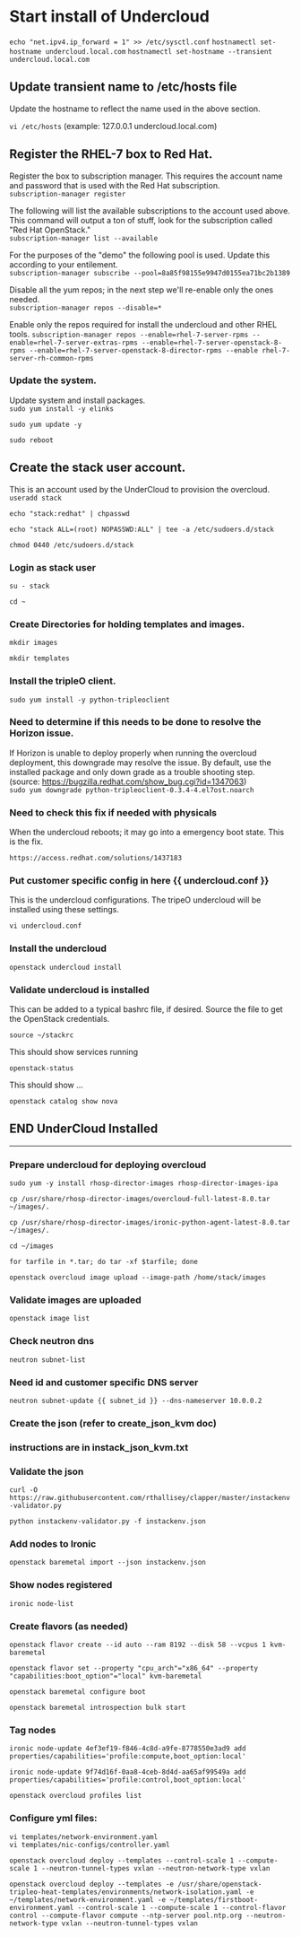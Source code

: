 # Start install of Undercloud

`echo "net.ipv4.ip_forward = 1" >> /etc/sysctl.conf`
`hostnamectl set-hostname undercloud.local.com`
`hostnamectl set-hostname --transient undercloud.local.com`

## Update transient name to /etc/hosts file

Update the hostname to reflect the name used in the above section.  

`vi /etc/hosts`  (example: 127.0.0.1 undercloud.local.com)

## Register the RHEL-7 box to Red Hat.

Register the box to subscription manager. This requires the account name and password that is used with the Red Hat subscription.  
`subscription-manager register`  

The following will list the available subscriptions to the account used above. This command will output a ton of stuff, look for the subscription called "Red Hat OpenStack."  
`subscription-manager list --available`

For the purposes of the "demo" the following pool is used. Update this according to your entilement.  
`subscription-manager subscribe --pool=8a85f98155e9947d0155ea71bc2b1389`  

Disable all the yum repos; in the next step we'll re-enable only the ones needed.  
`subscription-manager repos --disable=*`   

Enable only the repos required for install the undercloud and other RHEL tools.
`subscription-manager repos --enable=rhel-7-server-rpms --enable=rhel-7-server-extras-rpms --enable=rhel-7-server-openstack-8-rpms --enable=rhel-7-server-openstack-8-director-rpms --enable rhel-7-server-rh-common-rpms`  

### Update the system.  

Update system and install packages.  
`sudo yum install -y elinks`  

`sudo yum update -y`  

`sudo reboot`  

## Create the stack user account.

This is an account used by the UnderCloud to provision the overcloud.  
`useradd stack`  

`echo "stack:redhat" | chpasswd`  

`echo "stack ALL=(root) NOPASSWD:ALL" | tee -a /etc/sudoers.d/stack`  

`chmod 0440 /etc/sudoers.d/stack`  

### Login as stack user
`su - stack`

`cd ~`

### Create Directories for holding templates and images.   

`mkdir images`  

`mkdir templates`  

### Install the tripleO client.

`sudo yum install -y python-tripleoclient`  

### Need to determine if this needs to be done to resolve the Horizon issue.

If Horizon is unable to deploy properly when running the overcloud deployment, this downgrade may resolve the issue. By default, use the installed package and only down grade as a trouble shooting step.  
(source: https://bugzilla.redhat.com/show_bug.cgi?id=1347063)  
`sudo yum downgrade python-tripleoclient-0.3.4-4.el7ost.noarch`

### Need to check this fix if needed with physicals
When the undercloud reboots; it may go into a emergency boot state. This is the fix.

`https://access.redhat.com/solutions/1437183`  

### Put customer specific config in here {{ undercloud.conf }}
This is the undercloud configurations. The tripeO undercloud will be installed using these settings.  

`vi undercloud.conf`  

### Install the undercloud

`openstack undercloud install`

### Validate undercloud is installed

This can be added to a typical bashrc file, if desired. Source the file to get the OpenStack credentials.

`source ~/stackrc`   

This should show services running   

`openstack-status`   

This should show ...  

`openstack catalog show nova`   

## END UnderCloud Installed
---

### Prepare undercloud for deploying overcloud

`sudo yum -y install rhosp-director-images rhosp-director-images-ipa`  

`cp /usr/share/rhosp-director-images/overcloud-full-latest-8.0.tar ~/images/.`  

`cp /usr/share/rhosp-director-images/ironic-python-agent-latest-8.0.tar ~/images/.`  

`cd ~/images`   

`for tarfile in *.tar; do tar -xf $tarfile; done`   

`openstack overcloud image upload --image-path /home/stack/images`   

### Validate images are uploaded

`openstack image list`   

### Check neutron dns

`neutron subnet-list`   

### Need id and customer specific DNS server

`neutron subnet-update {{ subnet_id }} --dns-nameserver 10.0.0.2`   

### Create the json (refer to create_json_kvm doc)
### instructions are in instack_json_kvm.txt

### Validate the json
`curl -O https://raw.githubusercontent.com/rthallisey/clapper/master/instackenv-validator.py`  

`python instackenv-validator.py -f instackenv.json`  

### Add nodes to Ironic

`openstack baremetal import --json instackenv.json`  

### Show nodes registered

`ironic node-list`  

### Create flavors (as needed)

`openstack flavor create --id auto --ram 8192 --disk 58 --vcpus 1 kvm-baremetal`  

`openstack flavor set --property "cpu_arch"="x86_64" --property "capabilities:boot_option"="local" kvm-baremetal`  

`openstack baremetal configure boot`  

`openstack baremetal introspection bulk start`  

### Tag nodes

`ironic node-update 4ef3ef19-f846-4c8d-a9fe-8778550e3ad9 add properties/capabilities='profile:compute,boot_option:local'`

`ironic node-update 9f74d16f-0aa8-4ceb-8d4d-aa65af99549a add properties/capabilities='profile:control,boot_option:local'`

`openstack overcloud profiles list`

### Configure yml files:
`vi templates/network-environment.yaml`  
`vi templates/nic-configs/controller.yaml`  

`openstack overcloud deploy --templates --control-scale 1 --compute-scale 1 --neutron-tunnel-types vxlan --neutron-network-type vxlan`  

`openstack overcloud deploy --templates -e /usr/share/openstack-tripleo-heat-templates/environments/network-isolation.yaml -e ~/templates/network-environment.yaml -e ~/templates/firstboot-environment.yaml --control-scale 1 --compute-scale 1 --control-flavor control --compute-flavor compute --ntp-server pool.ntp.org --neutron-network-type vxlan --neutron-tunnel-types vxlan`  
